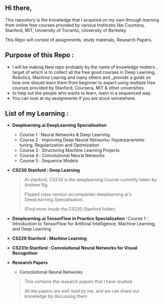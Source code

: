 ## Hi there, 
This repository is the knowledge that I acquired on my own through learning from online free courses provided by various Institutes like Coursera, Stanford, MIT, University of Torranto, University of Berkeley. 

This Repo will consist of assignments, study materials, Research Papers.

## Purpose of this Repo :
 - I will be making New repo probably by the name of _knowledge matters_ , target of which is to collect all the free good courses in Deep Learning, Robotics, Machine Learnig and many others and _provide a guide on how one should learn them from beginner to expert using multiple free courses provided by Stanford, Coursera, MIT & other universities. 
 - to help out the people who wants to learn, learn in a sequenced way.
 - You can look at my assignments if you are stuck somewhere.


## List of my Learning :
-  **Deeplearning.ai DeepLearning Specialisation**
   - Course 1 : Neural Networks & Deep Learning
   - Course 2 : Improving Deep Neural Networks: Hyperparameter tuning, Regularization and Optimization
   - Course 3 : Structuring Machine Learning Projects
   - Course 4 : Convolutional Neural Networks
   - Course 5 : Sequence Models

-  **CS230 Stanford : Deep Learning**
    > At stanford, CS230 is the deeplearning Course currently taken by Andrew Ng. 
    >
    > Flipped class version accompanies deeplearning.ai's DeepLearning Specialisation.
    >
    > (Find more inside the CS230 Stanford folder)

-  **Deeplearning.ai TensorFlow in Practice Specialization**
    -Course 1 : Introduction to TensorFlow for Artificial Intelligence, Machine Learning, and Deep Learning 

-  **CS229 Stanford : Machine Learning**
-  **CS231n Stanford : Convolutional Neural Networks for Visual Recognition**
-  **Research Papers**
    - Convolutional Neural Networks 
    > This contains the research papers that I have studied.
    >
    > All the papers are well read by me, and we can share our knowledge by discussing them 
